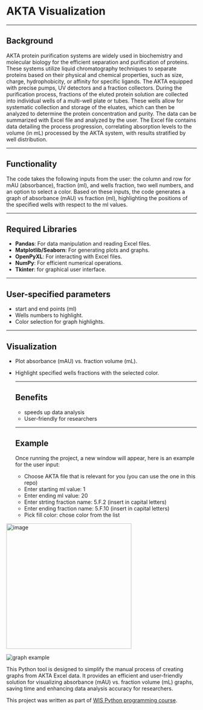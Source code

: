 # AKTA Visualization
 ---
 
 ## Background
 
AKTA protein purification systems are widely used in biochemistry and molecular biology for the efficient separation and purification of proteins.
These systems utilize liquid chromatography techniques to separate proteins based on their physical and chemical properties, such as size, charge, hydrophobicity, or affinity for specific ligands.
The AKTA equipped with precise pumps, UV detectors and a fraction collectors. During the purification process, fractions of the eluted protein solution are collected into individual wells of a multi-well plate or tubes.
These wells allow for systematic collection and storage of the eluates, which can then be analyzed to determine the protein concentration and purity. The data can be summarized with Excel file and analyzed by the user. 
The Excel file contains data detailing the process progression, correlating absorption levels to the volume (in mL) processed by the AKTA system, with results stratified by well distribution.


---
## Functionality

The code takes the following inputs from the user:
the column and row for mAU (absorbance), fraction (ml), and wells fraction, two well numbers, and an option to select a color.
Based on these inputs, the code generates a graph of absorbance (mAU) vs fraction (ml), highlighting the positions of the specified wells with respect to the ml values.

---
## Required Libraries

- **Pandas**: For data manipulation and reading Excel files.
- **Matplotlib/Seaborn**: For generating plots and graphs.
- **OpenPyXL**: For interacting with Excel files.
- **NumPy**: For efficient numerical operations.
- **Tkinter**: for graphical user interface. 

---
## User-specified parameters

- start and end points (ml) 
- Wells numbers to highlight.
- Color selection for graph highlights.


---
## Visualization

- Plot absorbance (mAU) vs. fraction volume (mL).
- Highlight specified wells fractions with the selected color.

  ---
  ## Benefits

  - speeds up data analysis
  - User-friendly for researchers

  ---

  ## Example

  Once running the project, a new window will appear, here is an example for the user input:
  - Choose AKTA file that is relevant for you (you can use the one in this repo)
  - Enter starting ml value: 1
  - Enter ending ml value: 20
  - Enter strting fraction name: 5.F.2 (insert in capital letters)
  - Enter ending fraction name: 5.F.10 (insert in capital letters)
  - Pick fill color: chose color from the list
    
 <img width="331" alt="image" src="https://github.com/user-attachments/assets/915eef11-ad0e-4c82-9d61-999d84609358" />
 
 ![graph example](https://github.com/user-attachments/assets/23f477ab-9501-48c0-bfa9-1cf75d5323fe) 
 
  This Python tool is designed to simplify the manual process of creating graphs from AKTA Excel data. It provides an efficient and user-friendly solution for visualizing absorbance (mAU) vs. fraction volume (mL) graphs, saving time and enhancing data analysis accuracy for researchers.

This project was written as part of [WIS Python programming course](https://github.com/szabgab/wis-python-course-2024-11?tab=readme-ov-file).





